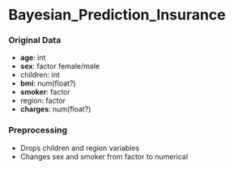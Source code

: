 # Bayesian_Prediction_Insurance

### Original Data
* **age**: int
* **sex**: factor female/male
* children: int
* **bmi**: num(float?)
* **smoker**: factor
* region: factor
* **charges**: num(float?)

### Preprocessing

* Drops children and region variables
* Changes sex and smoker from factor to numerical
